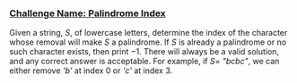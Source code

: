 ### [Challenge Name: Palindrome Index](/challenges/palindrome-index)


Given a string, $S$, of lowercase letters, determine the index of the character whose removal will make $S$ a palindrome. If $S$ is already a palindrome or no such character exists, then print $-1$. There will always be a valid solution, and any correct answer is acceptable. For example, if $S =$ *"bcbc"*, we can either remove *'b'* at index $0$ or *'c'* at index $3$.

